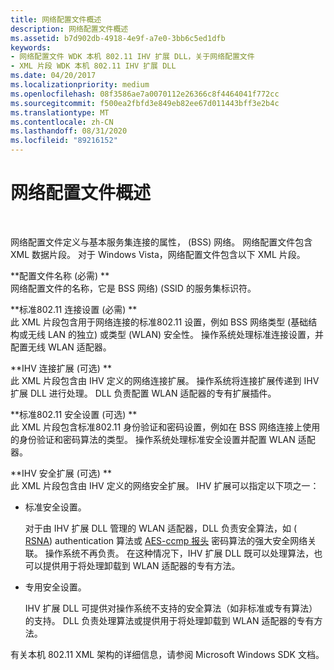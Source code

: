 ```yaml
---
title: 网络配置文件概述
description: 网络配置文件概述
ms.assetid: b7d902db-4918-4e9f-a7e0-3bb6c5ed1dfb
keywords:
- 网络配置文件 WDK 本机 802.11 IHV 扩展 DLL，关于网络配置文件
- XML 片段 WDK 本机 802.11 IHV 扩展 DLL
ms.date: 04/20/2017
ms.localizationpriority: medium
ms.openlocfilehash: 08f3586ae7a0070112e26366c8f4464041f772cc
ms.sourcegitcommit: f500ea2fbfd3e849eb82ee67d011443bff3e2b4c
ms.translationtype: MT
ms.contentlocale: zh-CN
ms.lasthandoff: 08/31/2020
ms.locfileid: "89216152"
---
```

# <a name="network-profile-overview"></a>网络配置文件概述




 

网络配置文件定义与基本服务集连接的属性， (BSS) 网络。 网络配置文件包含 XML 数据片段。 对于 Windows Vista，网络配置文件包含以下 XML 片段。

<a href="" id="profile-name--required-"></a>**配置文件名称 (必需) **  
网络配置文件的名称，它是 BSS 网络)  (SSID 的服务集标识符。

<a href="" id="standard-802-11-connectivity-settings--required-"></a>**标准802.11 连接设置 (必需) **  
此 XML 片段包含用于网络连接的标准802.11 设置，例如 BSS 网络类型 (基础结构或无线 LAN 的独立) 或类型 (WLAN) 安全性。 操作系统处理标准连接设置，并配置无线 WLAN 适配器。

<a href="" id="ihv-connectivity-extensions--optional-"></a>**IHV 连接扩展 (可选) **  
此 XML 片段包含由 IHV 定义的网络连接扩展。 操作系统将连接扩展传递到 IHV 扩展 DLL 进行处理。 DLL 负责配置 WLAN 适配器的专有扩展插件。

<a href="" id="standard-802-11-security-settings--optional-"></a>**标准802.11 安全设置 (可选) **  
此 XML 片段包含标准802.11 身份验证和密码设置，例如在 BSS 网络连接上使用的身份验证和密码算法的类型。 操作系统处理标准安全设置并配置 WLAN 适配器。

<a href="" id="ihv-security-extensions--optional-"></a>**IHV 安全扩展 (可选) **  
此 XML 片段包含由 IHV 定义的网络安全扩展。 IHV 扩展可以指定以下项之一：

-   标准安全设置。

    对于由 IHV 扩展 DLL 管理的 WLAN 适配器，DLL 负责安全算法，如 ( [RSNA](/previous-versions/windows/hardware/wireless/rsna-overview)) authentication 算法或 [AES-ccmp 报头](/previous-versions/windows/hardware/wireless/aes-ccmp) 密码算法的强大安全网络关联。 操作系统不再负责。 在这种情况下，IHV 扩展 DLL 既可以处理算法，也可以提供用于将处理卸载到 WLAN 适配器的专有方法。

-   专用安全设置。

    IHV 扩展 DLL 可提供对操作系统不支持的安全算法（如非标准或专有算法）的支持。 DLL 负责处理算法或提供用于将处理卸载到 WLAN 适配器的专有方法。

有关本机 802.11 XML 架构的详细信息，请参阅 Microsoft Windows SDK 文档。

 

 